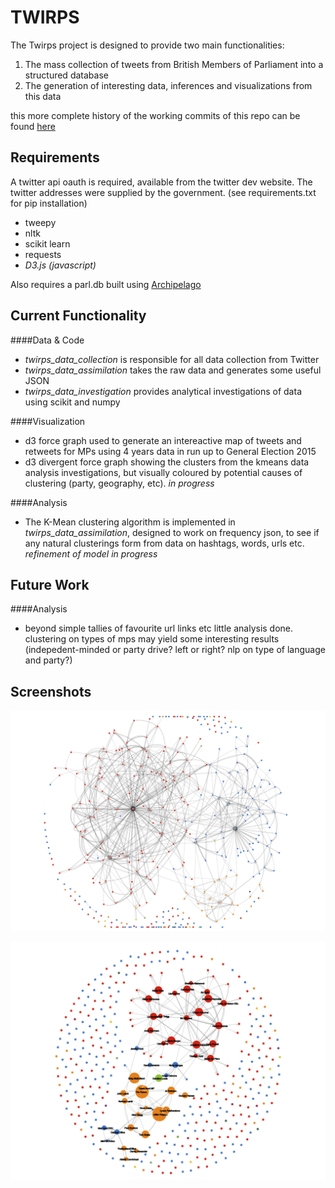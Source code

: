 TWIRPS
======

The Twirps project is designed to provide two main functionalities:

1. The mass collection of tweets from British Members of Parliament into a structured database
2. The generation of interesting data, inferences and visualizations from this data


this more complete history of the working commits of this repo can be found [here](https://github.com/condnsdmatters/archipelago)

Requirements
------------
A twitter api oauth is required, available from the twitter dev website.
The twitter addresses were supplied by the government. 
(see requirements.txt for pip installation)
+ tweepy
+ nltk
+ scikit learn
+ requests
+ *D3.js (javascript)*

Also requires a parl.db built using [Archipelago](https://github.com/condnsdmatters/archipelago)

Current Functionality
---------------------

####Data & Code
+ *twirps_data_collection* is responsible for all data collection from Twitter
+ *twirps_data_assimilation* takes the raw data and generates some useful JSON
+ *twirps_data_investigation* provides analytical investigations of data using scikit and numpy

####Visualization
+ d3 force graph used to generate an intereactive map of tweets and retweets for MPs using 4 years data in run up to General Election 2015 
+ d3 divergent force graph showing the clusters from the kmeans data analysis investigations, but visually coloured by potential causes of clustering (party, geography, etc).  *in progress*

####Analysis
+ The K-Mean clustering algorithm is implemented in *twirps_data_assimilation*, designed to work on frequency json, to see if any natural clusterings form from data on hashtags, words, urls etc.  *refinement of model in progress*

Future Work
---------------
####Analysis
+ beyond simple tallies of favourite url links etc little analysis done. clustering on types of mps may yield some interesting results (indepedent-minded or party drive? left or right? nlp on type of language and party?)

Screenshots
-----------

![all edges displayed](/historical/screenshots/contact_all_edges10.png?raw=True)

![names & total no of tweets displayed](/historical/screenshots/contact_names_tweets.png?raw=True)